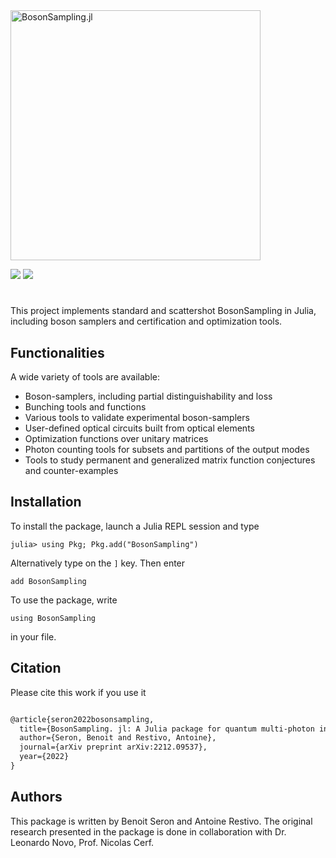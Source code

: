 <img src="https://github.com/benoitseron/BosonSampling.jl/blob/main/docs/src/assets/logo-dark.png" alt="BosonSampling.jl" width="400">

[![](https://img.shields.io/badge/docs-stable-blue.svg)](https://benoitseron.github.io/BosonSampling.jl/stable)
[![](https://img.shields.io/badge/docs-dev-blue.svg)](https://benoitseron.github.io/BosonSampling.jl/dev)

#

This project implements standard and scattershot BosonSampling in Julia, including boson samplers and certification and optimization tools.

## Functionalities

A wide variety of tools are available:
* Boson-samplers, including partial distinguishability and loss
* Bunching tools and functions
* Various tools to validate experimental boson-samplers
* User-defined optical circuits built from optical elements
* Optimization functions over unitary matrices
* Photon counting tools for subsets and partitions of the output modes
* Tools to study permanent and generalized matrix function conjectures and counter-examples

## Installation

To install the package, launch a Julia REPL session and type

    julia> using Pkg; Pkg.add("BosonSampling")

Alternatively type on the `]` key. Then enter

    add BosonSampling

To use the package, write

    using BosonSampling

in your file.

## Citation

Please cite this work if you use it 

```tex

@article{seron2022bosonsampling,
  title={BosonSampling. jl: A Julia package for quantum multi-photon interferometry},
  author={Seron, Benoit and Restivo, Antoine},
  journal={arXiv preprint arXiv:2212.09537},
  year={2022}
}

```

## Authors

This package is written by Benoit Seron and Antoine Restivo. The original research presented in the package is done in collaboration with Dr. Leonardo Novo, Prof. Nicolas Cerf.
